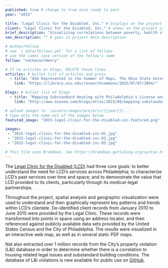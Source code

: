 ```yaml
---
published: true # change to true once ready to post
year: "2015"

title: "Legal Clinic for the Disabled, Inc." # Displays on the project post page
client: "Legal Clinic for the Disabled, Inc." # shows on the project card
brief_description: "Visualizing correlations between poverty, health status, legal need, and geography in Philadelphia" # shows on the project card
seo_description: "" # goes in project meta description

# Author/Fellow
# see `/_data/fellows.yml` for a list of fellows
# use the camel case version of the fellow's name
fellow: "nathanielHenry"

# If no articles or blogs, DELETE these lines
articles: # bullet list of articles and press
  - title: "OSU Represented in the Summer of Maps, The Ohio State University Research Commons, July 7, 2015"
    link: "https://library.osu.edu/researchcommons/2015/07/07/3894/"

blogs: # bullet list of blogs
  - title: "Mapping Substandard Housing with Philadelphia's License and Inspection Data"
    link: "http://www.azavea.com/blogs/atlas/2015/09/mapping-substandard-housing-with-philadelphias-license-and-inspection-data/"

# upload images to `/assets/images/projects/{{year}}/...`
# type only the name.ext of the images below
featured_image: "2015-legal-clinic-for-the-disabled-inc-featured.png"

images:
 - "2015-legal-clinic-for-the-disabled-inc-01.jpg"
 - "2015-legal-clinic-for-the-disabled-inc-02.jpg"
 - "2015-legal-clinic-for-the-disabled-inc-03.jpg"

# This file uses Kramdown. See https://kramdown.gettalong.org/syntax.html for syntax
---
```

The [Legal Clinic for the Disabled (LCD)](http://www.lcdphila.org/) had three core goals: to better understand the need for LCD’s services across Philadelphia; to characterize LCD’s past services over time and space; and to demonstrate the value that LCD provided to its clients, particularly through its medical-legal partnerships.

Throughout the project, spatial analysis and geographic visualization were used to understand and then graphically represent key patterns and trends within LCD’s clientele. De-identified client records from January 2010 to June 2015 were provided by the Legal Clinic. These records were transformed into points in space using an address locator, and then referenced against publicly available data sets provided by the United States Census and the City of Philadelphia. The results were visualized in an interactive web map, as well as in several static PDF maps.

Nat also extracted over 1 million records from the City’s property violation (L&I) database in order to determine whether there is a correlation to housing related legal issues and substandard building conditions. The database of L&I violations is new available for public use on [GitHub](https://github.com/summer-of-maps/2015-LCD-PhillyViolations).
